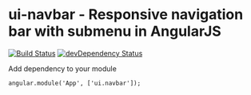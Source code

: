 # ui-navbar - Responsive navigation bar with submenu in AngularJS
[![Build Status](https://travis-ci.org/blackat/ui-navbar.svg?branch=master)](https://travis-ci.org/blackat/ui-navbar)
[![devDependency Status](https://david-dm.org/blackat/ui-navbar/dev-status.svg?branch=master)](https://david-dm.org/blackat/ui-navbar#info=devDependencies)

Add dependency to your module

    angular.module('App', ['ui.navbar']);
